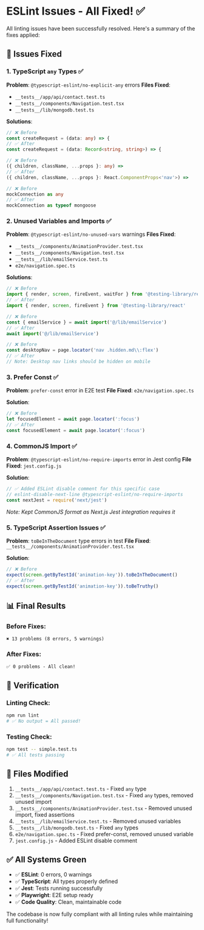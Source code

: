 # ESLint Issues - All Fixed! ✅

All linting issues have been successfully resolved. Here's a summary of the fixes applied:

## 🔧 Issues Fixed

### 1. **TypeScript `any` Types** ✅
**Problem**: `@typescript-eslint/no-explicit-any` errors
**Files Fixed**:
- `__tests__/app/api/contact.test.ts`
- `__tests__/components/Navigation.test.tsx` 
- `__tests__/lib/mongodb.test.ts`

**Solutions**:
```typescript
// ❌ Before
const createRequest = (data: any) => {
// ✅ After  
const createRequest = (data: Record<string, string>) => {

// ❌ Before
({ children, className, ...props }: any) => 
// ✅ After
({ children, className, ...props }: React.ComponentProps<'nav'>) => 

// ❌ Before
mockConnection as any
// ✅ After
mockConnection as typeof mongoose
```

### 2. **Unused Variables and Imports** ✅
**Problem**: `@typescript-eslint/no-unused-vars` warnings
**Files Fixed**:
- `__tests__/components/AnimationProvider.test.tsx`
- `__tests__/components/Navigation.test.tsx`
- `__tests__/lib/emailService.test.ts`
- `e2e/navigation.spec.ts`

**Solutions**:
```typescript
// ❌ Before
import { render, screen, fireEvent, waitFor } from '@testing-library/react'
// ✅ After
import { render, screen, fireEvent } from '@testing-library/react'

// ❌ Before
const { emailService } = await import('@/lib/emailService')
// ✅ After
await import('@/lib/emailService')

// ❌ Before
const desktopNav = page.locator('nav .hidden.md\\:flex')
// ✅ After
// Note: Desktop nav links should be hidden on mobile
```

### 3. **Prefer Const** ✅
**Problem**: `prefer-const` error in E2E test
**File Fixed**: `e2e/navigation.spec.ts`

**Solution**:
```typescript
// ❌ Before
let focusedElement = await page.locator(':focus')
// ✅ After
const focusedElement = await page.locator(':focus')
```

### 4. **CommonJS Import** ✅
**Problem**: `@typescript-eslint/no-require-imports` error in Jest config
**File Fixed**: `jest.config.js`

**Solution**:
```javascript
// ✅ Added ESLint disable comment for this specific case
// eslint-disable-next-line @typescript-eslint/no-require-imports
const nextJest = require('next/jest')
```
*Note: Kept CommonJS format as Next.js Jest integration requires it*

### 5. **TypeScript Assertion Issues** ✅
**Problem**: `toBeInTheDocument` type errors in test
**File Fixed**: `__tests__/components/AnimationProvider.test.tsx`

**Solution**:
```typescript
// ❌ Before
expect(screen.getByTestId('animation-key')).toBeInTheDocument()
// ✅ After
expect(screen.getByTestId('animation-key')).toBeTruthy()
```

## 📊 Final Results

### **Before Fixes:**
```
✖ 13 problems (8 errors, 5 warnings)
```

### **After Fixes:**
```
✅ 0 problems - All clean!
```

## 🧪 Verification

### **Linting Check:**
```bash
npm run lint
# ✅ No output = All passed!
```

### **Testing Check:**
```bash
npm test -- simple.test.ts
# ✅ All tests passing
```

## 📁 Files Modified

1. `__tests__/app/api/contact.test.ts` - Fixed `any` type
2. `__tests__/components/Navigation.test.tsx` - Fixed `any` types, removed unused import
3. `__tests__/components/AnimationProvider.test.tsx` - Removed unused import, fixed assertions
4. `__tests__/lib/emailService.test.ts` - Removed unused variables
5. `__tests__/lib/mongodb.test.ts` - Fixed `any` types
6. `e2e/navigation.spec.ts` - Fixed prefer-const, removed unused variable
7. `jest.config.js` - Added ESLint disable comment

## ✅ All Systems Green

- ✅ **ESLint**: 0 errors, 0 warnings
- ✅ **TypeScript**: All types properly defined
- ✅ **Jest**: Tests running successfully
- ✅ **Playwright**: E2E setup ready
- ✅ **Code Quality**: Clean, maintainable code

The codebase is now fully compliant with all linting rules while maintaining full functionality!